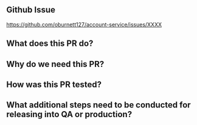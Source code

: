 ## Github Issue 
https://github.com/oburnett127/account-service/issues/XXXX

## What does this PR do?


## Why do we need this PR?


## How was this PR tested?


## What additional steps need to be conducted for releasing into QA or production?
